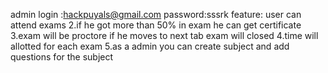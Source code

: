 admin login :hackpuyals@gmail.com
password:sssrk
feature:
user can attend exams
2.if he got more than 50% in exam he can get certificate
3.exam will be proctore if he moves to next tab exam will closed
4.time will allotted for each exam
5.as a admin you can create subject and add questions for the subject
